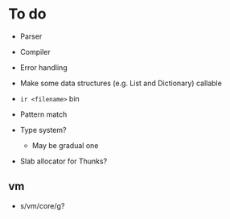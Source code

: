 # To do

- Parser
- Compiler
- Error handling

- Make some data structures (e.g. List and Dictionary) callable

- `ir <filename>` bin

- Pattern match
- Type system?
  - May be gradual one
- Slab allocator for Thunks?

## vm

- s/vm/core/g?
